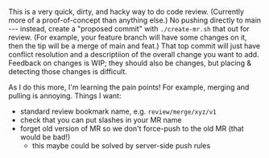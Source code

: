 This is a very quick, dirty, and hacky way to do code review. (Currently more of a proof-of-concept than anything else.) No pushing directly to main --- instead, create a "proposed commit" with `./create-mr.sh` that out for review. (For example, your feature branch will have some changes on it, then the tip will be a merge of main and feat.) That top commit will just have conflict resolution and a descriptiion of the overall change you want to add. Feedback on changes is WIP; they should also be changes, but placing & detecting those changes is difficult.

As I do this more, I'm learning the pain points! For example, merging and pulling is annoying. Things I want:
- standard review bookmark name, e.g. `review/merge/xyz/v1`
- check that you can put slashes in your MR name
- forget old version of MR so we don't force-push to the old MR (that would be bad!)
  - this maybe could be solved by server-side push rules
